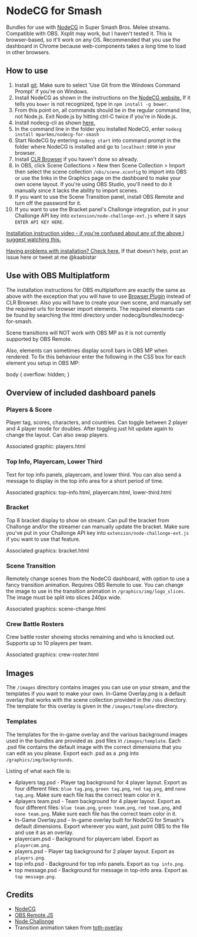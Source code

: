 # NodeCG for Smash

Bundles for use with [NodeCG](http://nodecg.com/) in Super Smash Bros. Melee streams. Compatible with OBS. Xsplit may work, but I haven't tested it. This is browser-based, so it'll work on any OS. Recommended that you use the dashboard in Chrome because web-components takes a long time to load in other browsers.

## How to use

1. Install [git](https://git-scm.com/). Make sure to select 'Use Git from the Windows Command Prompt' if you're on Windows.
2. Install NodeCG as shown in the instructions on the [NodeCG website.](http://nodecg.com/) If it tells you `bower` is not recognized, type in `npm install -g bower`.
3. From this point on, all commands should be in the regular command line, not Node.js. Exit Node.js by hitting ctrl-C twice if you're in Node.js.
4. Install nodecg-cli as shown [here.](https://github.com/nodecg/nodecg-cli)
5. In the command line in the folder you installed NodeCG, enter `nodecg install mparkms/nodecg-for-smash`
6. Start NodeCG by entering `nodecg start` into command prompt in the folder where NodeCG is installed and go to `localhost:9090` in your browser.
7. Install [CLR Browser](https://obsproject.com/forum/resources/clr-browser-source-plugin.22/) if you haven't done so already.
8. In OBS, click Scene Collections > New then Scene Collection > Import then select the scene collection `/obs/scene.xconfig` to import into OBS or use the links in the Graphics page on the dashboard to make your own scene layout. If you're using OBS Studio, you'll need to do it manually since it lacks the ability to import scenes.
9. If you want to use the Scene Transition panel, install OBS Remote and turn off the password for it.
10. If you want to use the Bracket panel's Challonge integration, put in your Challonge API key into `extension/node-challonge-ext.js` where it says `ENTER API KEY HERE`.

[Installation instruction video - if you're confused about any of the above I suggest watching this.](https://youtu.be/MweCH70GGY4)

[Having problems with installation? Check here.](https://github.com/mparkms/nodecg-for-smash/wiki/Troubleshooting-installation) If that doesn't help, post an issue here or tweet at me @kaabistar

## Use with OBS Multiplatform
The installation instructions for OBS multiplatform are exactly the same as above with the exception that you will have to use [Browser Plugin](https://obsproject.com/forum/resources/browser-plugin.115/) instead of CLR Browser. Also you will have to create your own scene, and manually set the required urls for browser import elements. The required elements can be found by searching the html directory under nodecg/bundles/nodecg-for-smash.

Scene transitions will NOT work with OBS MP as it is not currently supported by OBS Remote.

Also, elements can sometimes display scroll bars in OBS MP when rendered. To fix this behaviour enter the following in the CSS box for each element you setup in OBS MP:

body {
    overflow: hidden;
}

## Overview of included dashboard panels

### Players & Score

Player tag, scores, characters, and countries. Can toggle between 2 player and 4 player mode for doubles. After toggling just hit update again to change the layout. Can also swap players.

Associated graphic: players.html

### Top Info, Playercam, Lower Third

Text for top info panels, playercam, and lower third. You can also send a message to display in the top info area for a short period of time.

Associated graphics: top-info.html, playercam.html, lower-third.html

### Bracket

Top 8 bracket display to show on stream. Can pull the bracket from Challonge and/or the streamer can manually update the bracket. Make sure you've put in your Challonge API key into `extension/node-challonge-ext.js` if you want to use that feature.

Associated graphics: bracket.html

### Scene Transition

Remotely change scenes from the NodeCG dashboard, with option to use a fancy transition animation. Requires OBS Remote to use. You can change the image to use in the transition animation in `/graphics/img/logo_slices`. The image must be split into slices 240px wide.

Associated graphics: scene-change.html

### Crew Battle Rosters

Crew battle roster showing stocks remaining and who is knocked out. Supports up to 10 players per team.

Associated graphics: crew-roster.html

## Images

The `/images` directory contains images you can use on your stream, and the templates if you want to make your own. In-Game Overlay.png is a default overlay that works with the scene collection provided in the `/obs` directory. The template for this overlay is given in the `/images/template` directory. 

### Templates

The templates for the in-game overlay and the various background images used in the bundles are provided as .psd files in `/images/template`. Each .psd file contains the default image with the correct dimensions that you can edit as you please. Export each .psd as a .png into `/graphics/img/backgrounds`.

Listing of what each file is:

* 4players tag.psd - Player tag background for 4 player layout. Export as four different files: `blue tag.png`, `green tag.png`, `red tag.png`, and `none tag.png`. Make sure each file has the correct team color in it.
* 4players team.psd - Team background for 4 player layout. Export as four different files: `blue team.png`, `green team.png`, `red team.png`, and `none team.png`. Make sure each file has the correct team color in it.
* In-Game Overlay.psd - In-game overlay built for NodeCG for Smash's default dimensions. Export wherever you want, just point OBS to the file and use it as an overlay.
* playercam.psd - Background for playercam label. Export as `playercam.png`.
* players.psd - Player tag background for 2 player layout. Export as `players.png`.
* top info.psd - Background for top info panels. Export as `top info.png`.
* top message.psd - Background for message in top-info area. Export as `top message.png`.

## Credits

* [NodeCG](http://nodecg.com/)
* [OBS Remote JS](https://github.com/nodecg/obs-remote-js)
* [Node Challonge](https://github.com/Tidwell/node-challonge)
* Transition animation taken from [toth-overlay](https://github.com/TipoftheHats/toth-overlay)
